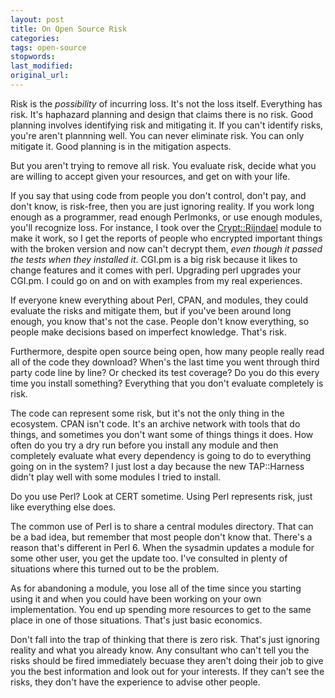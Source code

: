 ```yaml
---
layout: post
title: On Open Source Risk
categories:
tags: open-source
stopwords:
last_modified:
original_url:
---
```


Risk is the *possibility* of incurring loss. It's not the loss itself.
Everything has risk. It's haphazard planning and design that claims
there is no risk. Good planning involves identifying risk and
mitigating it. If you can't identify risks, you're aren't plannning
well. You can never eliminate risk. You can only mitigate it. Good
planning is in the mitigation aspects.

But you aren't trying to remove all risk. You evaluate risk, decide
what you are willing to accept given your resources, and get on with
your life.

If you say that using code from people you don't control, don't pay,
and don't know, is risk-free, then you are just ignoring reality. If
you work long enough as a programmer, read enough Perlmonks, or use
enough modules, you'll recognize loss. For instance, I took over the
[Crypt::Rijndael](https://metacpan.org/pod/Crypt::Rijndael) module to
make it work, so I get the reports of people who encrypted important
things with the broken version and now can't decrypt them, *even
though it passed the tests when they installed it*.  CGI.pm is a big
risk because it likes to change features and it comes with perl.
Upgrading perl upgrades your CGI.pm. I could go on and on with
examples from my real experiences.

If everyone knew everything about Perl, CPAN, and modules, they could
evaluate the risks and mitigate them, but if you've been around
long enough, you know that's not the case. People don't know
everything, so people make decisions based on imperfect knowledge.
That's risk.

Furthermore, despite open source being open, how many people really
read all of the code they download? When's the last time you went
through third party code line by line? Or checked its test coverage?
Do you do this every time you install something? Everything that you
don't evaluate completely is risk.

The code can represent some risk, but it's not the only thing in the
ecosystem. CPAN isn't code. It's an archive network with tools that do
things, and sometimes you don't want some of things things it does.
How often do you try a dry run before you install any module and then
completely evaluate what every dependency is going to do to everything
going on in the system? I just lost a day because the new TAP::Harness
didn't play well with some modules I tried to install.

Do you use Perl? Look at CERT sometime. Using Perl represents risk,
just like everything else does.

The common use of Perl is to share a central modules directory. That
can be a bad idea, but remember that most people don't know that.
There's a reason that's different in Perl 6. When the sysadmin updates
a module for some other user, you get the update too. I've consulted
in plenty of situations where this turned out to be the problem.

As for abandoning a module, you lose all of the time since you
starting using it and when you could have been working on your own
implementation. You end up spending more resources to get to the same
place in one of those situations. That's just basic economics.

Don't fall into the trap of thinking that there is zero risk. That's
just ignoring reality and what you already know. Any consultant who
can't tell you the risks should be fired immediately becuase they
aren't doing their job to give you the best information and look out
for your interests. If they can't see the risks, they don't have the
experience to advise other people.
